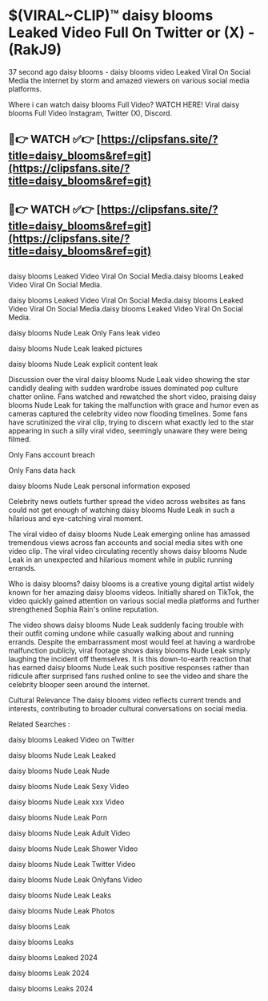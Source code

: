 # $(VIRAL~CLIP)™ daisy blooms Leaked Video Full On Twitter or (X) -(RakJ9)
37 second ago daisy blooms - daisy blooms video Leaked Viral On Social Media the internet by storm and amazed viewers on various social media platforms.

Where i can watch daisy blooms Full Video? WATCH HERE! Viral daisy blooms Full Video Instagram, Twitter (X), Discord.

## 🔴👉 WATCH ✅👉 [https://clipsfans.site/?title=daisy_blooms&ref=git](https://clipsfans.site/?title=daisy_blooms&ref=git)
## 🔴👉 WATCH ✅👉 [https://clipsfans.site/?title=daisy_blooms&ref=git](https://clipsfans.site/?title=daisy_blooms&ref=git)
##
daisy blooms Leaked Video Viral On Social Media.daisy blooms Leaked Video Viral On Social Media.

daisy blooms Leaked Video Viral On Social Media.daisy blooms Leaked Video Viral On Social Media.daisy blooms Leaked Video Viral On Social Media.

daisy blooms Nude Leak Only Fans leak video

daisy blooms Nude Leak leaked pictures

daisy blooms Nude Leak explicit content leak

Discussion over the viral daisy blooms Nude Leak video showing the star candidly dealing with sudden wardrobe issues dominated pop culture chatter online. Fans watched and rewatched the short video, praising daisy blooms Nude Leak for taking the malfunction with grace and humor even as cameras captured the celebrity video now flooding timelines. Some fans have scrutinized the viral clip, trying to discern what exactly led to the star appearing in such a silly viral video, seemingly unaware they were being filmed.


Only Fans account breach

Only Fans data hack

daisy blooms Nude Leak personal information exposed

Celebrity news outlets further spread the video across websites as fans could not get enough of watching daisy blooms Nude Leak in such a hilarious and eye-catching viral moment.


The viral video of daisy blooms Nude Leak emerging online has amassed tremendous views across fan accounts and social media sites with one video clip. The viral video circulating recently shows daisy blooms Nude Leak in an unexpected and hilarious moment while in public running errands.


Who is daisy blooms? daisy blooms is a creative young digital artist widely known for her amazing daisy blooms videos. Initially shared on TikTok, the video quickly gained attention on various social media platforms and further strengthened Sophia Rain's online reputation.

The video shows daisy blooms Nude Leak suddenly facing trouble with their outfit coming undone while casually walking about and running errands. Despite the embarrassment most would feel at having a wardrobe malfunction publicly, viral footage shows daisy blooms Nude Leak simply laughing the incident off themselves. It is this down-to-earth reaction that has earned daisy blooms Nude Leak such positive responses rather than ridicule after surprised fans rushed online to see the video and share the celebrity blooper seen around the internet.

Cultural Relevance The daisy blooms video reflects current trends and interests, contributing to broader cultural conversations on social media.

Related Searches :

daisy blooms Leaked Video on Twitter

daisy blooms Nude Leak Leaked

daisy blooms Nude Leak Nude

daisy blooms Nude Leak Sexy Video

daisy blooms Nude Leak xxx Video

daisy blooms Nude Leak Porn

daisy blooms Nude Leak Adult Video

daisy blooms Nude Leak Shower Video

daisy blooms Nude Leak Twitter Video

daisy blooms Nude Leak Onlyfans Video

daisy blooms Nude Leak Leaks

daisy blooms Nude Leak Photos

daisy blooms Leak

daisy blooms Leaks

daisy blooms Leaked 2024

daisy blooms Leak 2024

daisy blooms Leaks 2024
